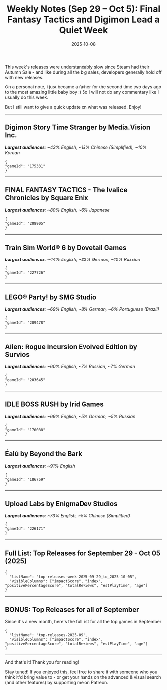 ﻿---
title: "Weekly Notes (Sep 29 – Oct 5): Final Fantasy Tactics and Digimon Lead a Quiet Week"
slug: "weekly-notes-2025-09-29"
date: "2025-10-08"
category: "Weekly Notes"
description: "A quieter week as developers avoid the Steam Autumn Sale. Final Fantasy Tactics remake, Digimon Story, Train Sim World 6, and more. Plus: Top releases for all of September."
tags: ["Weekly Notes", "Steam Releases", "Steam Trends", "Game Industry", "Early Access", "Steam Autumn Sale", "Digimon Story Time Stranger", "Final Fantasy Tactics", "Train Sim World 6", "LEGO Party", "Alien Rogue Incursion", "September 2025 Releases"]
image: "https://media.githubusercontent.com/media/NiklasBorglund/niklasnotes-blog/main/posts/weekly-notes-2025-09-29/hero.jpg"
---

This week's releases were understandably slow since Steam had their Autumn Sale - and like during all the big sales, developers generally hold off with new releases.

On a personal note, I just became a father for the second time two days ago to the most amazing little baby boy :)  So I will not do any commentary like I usually do this week.

But I still want to give a quick update on what was released.
Enjoy!

---

## Digimon Story Time Stranger by Media.Vision Inc.
***Largest audiences**: ~43% English, ~18% Chinese (Simplified), ~10% Korean*

```condensedgamecard
{
"gameId": "175331"
}
```

---

## FINAL FANTASY TACTICS - The Ivalice Chronicles by Square Enix
***Largest audiences**: ~80% English, ~6% Japanese*

```condensedgamecard
{
"gameId": "208905"
}
```

---

## Train Sim World® 6 by Dovetail Games
***Largest audiences**: ~44% English, ~23% German, ~10% Russian*

```condensedgamecard
{
"gameId": "227726"
}
```

---

## LEGO® Party! by SMG Studio
***Largest audiences**: ~69% English, ~8% German, ~6% Portuguese (Brazil)*

```condensedgamecard
{
"gameId": "209478"
}
```

---

## Alien: Rogue Incursion Evolved Edition by Survios
***Largest audiences**: ~60% English, ~7% Russian, ~7% German*

```condensedgamecard
{
"gameId": "203645"
}
```

---

## IDLE BOSS RUSH by Irid Games
***Largest audiences**: ~69% English, ~5% German, ~5% Russian*

```condensedgamecard
{
"gameId": "170088"
}
```

---

## Éalú by Beyond the Bark
***Largest audiences**: ~91% English*

```condensedgamecard
{
"gameId": "186759"
}
```

---

## Upload Labs by EnigmaDev Studios
***Largest audiences**: ~73% English, ~5% Chinese (Simplified)*

```condensedgamecard
{
"gameId": "226171"
}
```

---

## Full List: Top Releases for September 29 - Oct 05 (2025)

```customlist
{
  "listName": "top-releases-week-2025-09-29_to_2025-10-05",
  "visibleColumns": ["impactScore", "index", "positivePercentageScore", "totalReviews", "estPlayTime", "age"]
}
```
---

## BONUS: Top Releases for all of September

Since it's a new month, here's the full list for all the top games in September

```customlist
{
  "listName": "top-releases-2025-09",
  "visibleColumns": ["impactScore", "index", "positivePercentageScore", "totalReviews", "estPlayTime", "age"]
}
```

---

And that's it! Thank you for reading!

Stay tuned! 
If you enjoyed this, feel free to share it with someone who you think it'd bring value to - or get your hands on the advanced & visual search (and other features) by supporting me on Patreon.